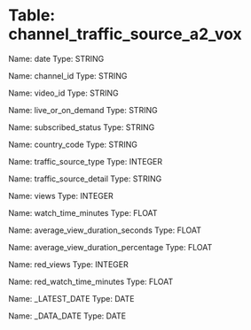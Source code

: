 Table: channel_traffic_source_a2_vox
====================================

Name: date
Type: STRING

Name: channel_id
Type: STRING

Name: video_id
Type: STRING

Name: live_or_on_demand
Type: STRING

Name: subscribed_status
Type: STRING

Name: country_code
Type: STRING

Name: traffic_source_type
Type: INTEGER

Name: traffic_source_detail
Type: STRING

Name: views
Type: INTEGER

Name: watch_time_minutes
Type: FLOAT

Name: average_view_duration_seconds
Type: FLOAT

Name: average_view_duration_percentage
Type: FLOAT

Name: red_views
Type: INTEGER

Name: red_watch_time_minutes
Type: FLOAT

Name: _LATEST_DATE
Type: DATE

Name: _DATA_DATE
Type: DATE

